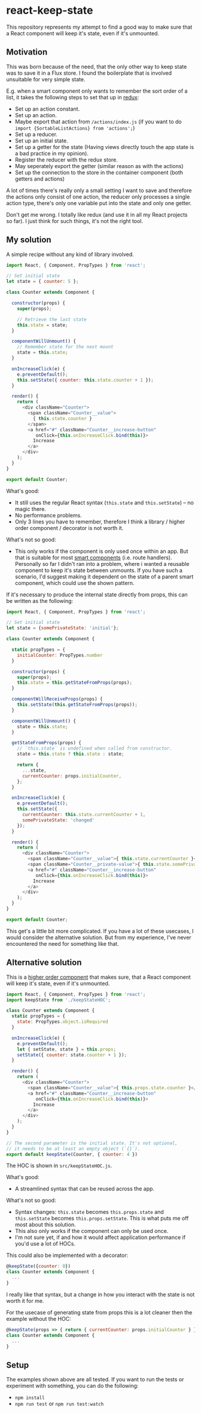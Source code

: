 # react-keep-state

This repository represents my attempt to find a good way to make sure that a React component will keep it's state, even if it's unmounted.

## Motivation

This was born because of the need, that the only other way to keep state was to save it in a Flux store. I found the boilerplate that is involved unsuitable for very simple state.

E.g. when a smart component only wants to remember the sort order of a list, it takes the following steps to set that up in [redux](https://github.com/rackt/redux):
- Set up an action constant.
- Set up an action.
- Maybe export that action from `/actions/index.js` (if you want to do `import {SortableListActions} from 'actions';`)
- Set up a reducer.
- Set up an initial state.
- Set up a getter for the state (Having views directly touch the app state is a bad practice in my opinion).
- Register the reducer with the redux store.
- May seperately export the getter (similar reason as with the actions)
- Set up the connection to the store in the container component (both getters and actions)

A lot of times there's really only a small setting I want to save and therefore the actions only consist of one action, the reducer only processes a single action type, there's only one variable put into the state and only one getter.

Don't get me wrong. I totally like redux (and use it in all my React projects so far). I just think for such things, it's not the right tool.

## My solution

A simple recipe without any kind of library involved.

```js
import React, { Component, PropTypes } from 'react';

// Set initial state
let state = { counter: 5 };

class Counter extends Component {

  constructor(props) {
    super(props);

    // Retrieve the last state
    this.state = state;
  }

  componentWillUnmount() {
    // Remember state for the next mount
    state = this.state;
  }

  onIncreaseClick(e) {
    e.preventDefault();
    this.setState({ counter: this.state.counter + 1 });
  }

  render() {
    return (
      <div className="Counter">
        <span className="Counter__value">
          { this.state.counter }
        </span>
        <a href="#" className="Counter__increase-button"
           onClick={this.onIncreaseClick.bind(this)}>
          Increase
        </a>
      </div>
    );
  }
}

export default Counter;
```

What's good:
 - It still uses the regular React syntax (`this.state` and `this.setState`) – no magic there.
 - No performance problems.
 - Only 3 lines you have to remember, therefore I think a library / higher order component / decorator is not worth it.

What's not so good:
 - This only works if the component is only used once within an app. But that is suitable for most [smart components](https://medium.com/@dan_abramov/smart-and-dumb-components-7ca2f9a7c7d0) (i.e. route handlers). Personally so far I didn't ran into a problem, where i wanted a reusable component to keep it's state between unmounts. If you have such a scenario, I'd suggest making it dependent on the state of a parent smart component, which could use the shown pattern.

If it's necessary to produce the internal state directly from props, this can be written as the following:

```js
import React, { Component, PropTypes } from 'react';

// Set initial state
let state = {somePrivateState: 'initial'};

class Counter extends Component {

  static propTypes = {
    initialCounter: PropTypes.number
  }

  constructor(props) {
    super(props);
    this.state = this.getStateFromProps(props);
  }

  componentWillReceiveProps(props) {
    this.setState(this.getStateFromProps(props));
  }

  componentWillUnmount() {
    state = this.state;
  }

  getStateFromProps(props) {
    // `this.state` is undefined when called from constructor.
    state = this.state ? this.state : state;

    return {
      ...state,
      currentCounter: props.initialCounter,
    };
  }

  onIncreaseClick(e) {
    e.preventDefault();
    this.setState({
      currentCounter: this.state.currentCounter + 1,
      somePrivateState: 'changed'
    });
  }

  render() {
    return (
      <div className="Counter">
        <span className="Counter__value">{ this.state.currentCounter }</span>
        <span className="Counter__private-value">{ this.state.somePrivateState }</span>
        <a href="#" className="Counter__increase-button"
           onClick={this.onIncreaseClick.bind(this)}>
          Increase
        </a>
      </div>
    );
  }
}

export default Counter;
```

This get's a little bit more complicated. If you have a lot of these usecases, I would consider the alternative solution. But from my experience, I've never encountered the need for something like that.

## Alternative solution

This is a [higher order component](https://medium.com/@dan_abramov/mixins-are-dead-long-live-higher-order-components-94a0d2f9e750) that makes sure, that a React component will keep it's state, even if it's unmounted.

```js
import React, { Component, PropTypes } from 'react';
import keepState from './keepStateHOC';

class Counter extends Component {
  static propTypes = {
    state: PropTypes.object.isRequired
  }

  onIncreaseClick(e) {
    e.preventDefault();
    let { setState, state } = this.props;
    setState({ counter: state.counter + 1 });
  }

  render() {
    return (
      <div className="Counter">
        <span className="Counter__value">{ this.props.state.counter }</span>
        <a href="#" className="Counter__increase-button"
           onClick={this.onIncreaseClick.bind(this)}>
          Increase
        </a>
      </div>
    );
  }
}

// The second parameter is the initial state. It's not optional,
// it needs to be at least an empty object (`{}`).
export default keepState(Counter, { counter: 4 })
```

The HOC is shown in `src/keepStateHOC.js`.

What's good:
 - A streamlined syntax that can be reused across the app.

What's not so good:
 - Syntax changes: `this.state` becomes `this.props.state` and `this.setState` becomes `this.props.setState`. This is what puts me off most about this solution.
 - This also only works if the component can only be used once.
 - I'm not sure yet, if and how it would affect application performance if you'd use a lot of HOCs.

This could also be implemented with a decorator:
```js
@keepState({counter: 0})
class Counter extends Component {
  ...
}
```
I really like that syntax, but a change in how you interact with the state is not worth it for me.

For the usecase of generating state from props this is a lot cleaner then the example without the HOC:
```js
@keepState(props => { return { currentCounter: props.initialCounter } } )
class Counter extends Component {
  ...
}
```

## Setup
The examples shown above are all tested. If you want to run the tests or experiment with something, you can do the following:
 - `npm install`
 - `npm run test` or `npm run test:watch`
